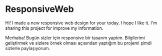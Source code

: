 # ResponsiveWeb
Hi! I made a new responsive web design for your today. I hope I like it. I'm sharing this project for improve my information. 

Merhaba! Bugün sizler için responsive bir tasarım yaptım. Bilgilerimi geliştirmek ve sizlere örnek olması açısından yaptığım bu projemi şimdi sizlerle paylaşıyorum.
